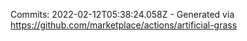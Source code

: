 Commits: 2022-02-12T05:38:24.058Z - Generated via https://github.com/marketplace/actions/artificial-grass
<br>
